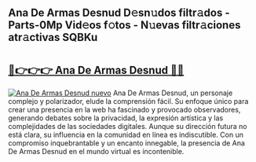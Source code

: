## Ana De Armas Desnud D𝚎sn𝚞dos filtr𝚊dos - Parts-0Mp Vid𝚎os f𝚘tos - N𝚞evas filtr𝚊ciones atr𝚊ctivas SQBKu

# <h2><a href="http://mbcgy44.tromn.icu/?c=Ana+De+Armas+Desnud">🔗👉👉👉 Ana De Armas Desnud 🔗🔗</a></h2>

[![Ana De Armas Desnud nuevo](https://i.imgur.com/pEAQMta.gif)](http://mbcgy44.tromn.icu/?c=Ana+De+Armas+Desnud)
Ana De Armas Desnud, un personaje complejo y polarizador, elude la comprensión fácil. Su enfoque único para crear una presencia en la web ha fascinado y provocado observadores, generando debates sobre la privacidad, la expresión artística y las complejidades de las sociedades digitales. Aunque su dirección futura no está clara, su influencia en la comunidad en línea es indiscutible. Con un compromiso inquebrantable y un encanto innegable, la presencia de Ana De Armas Desnud en el mundo virtual es incontenible.
